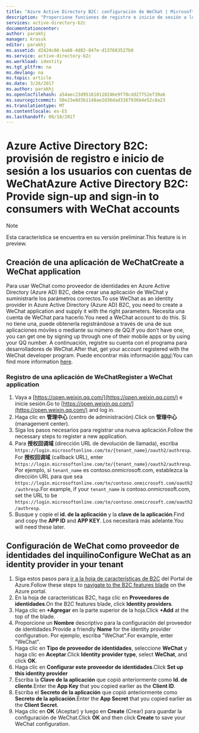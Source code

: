 ```yaml
---
title: "Azure Active Directory B2C: configuración de WeChat | Microsoft Docs"
description: "Proporcione funciones de registro e inicio de sesión a los consumidores con cuentas de WeChat en las aplicaciones protegidas por Azure Active Directory B2C."
services: active-directory-b2c
documentationcenter: 
author: parakhj
manager: krassk
editor: parakhj
ms.assetid: d2424c66-ba68-4d82-847e-d137683527b0
ms.service: active-directory-b2c
ms.workload: identity
ms.tgt_pltfrm: na
ms.devlang: na
ms.topic: article
ms.date: 3/26/2017
ms.author: parakhj
ms.openlocfilehash: a54aec23d951610118246e9f70cdd27752ef39a6
ms.sourcegitcommit: 50e23e8d3b1148ae2d36dad3167936b4e52c8a23
ms.translationtype: MT
ms.contentlocale: es-ES
ms.lasthandoff: 08/18/2017
---
```

# <a name="azure-active-directory-b2c-provide-sign-up-and-sign-in-to-consumers-with-wechat-accounts"></a><span data-ttu-id="f7450-103">Azure Active Directory B2C: provisión de registro e inicio de sesión a los usuarios con cuentas de WeChat</span><span class="sxs-lookup"><span data-stu-id="f7450-103">Azure Active Directory B2C: Provide sign-up and sign-in to consumers with WeChat accounts</span></span>

> [!NOTE]
> <span data-ttu-id="f7450-104">Esta característica se encuentra en su versión preliminar.</span><span class="sxs-lookup"><span data-stu-id="f7450-104">This feature is in preview.</span></span>
> 

## <a name="create-a-wechat-application"></a><span data-ttu-id="f7450-105">Creación de una aplicación de WeChat</span><span class="sxs-lookup"><span data-stu-id="f7450-105">Create a WeChat application</span></span>

<span data-ttu-id="f7450-106">Para usar WeChat como proveedor de identidades en Azure Active Directory (Azure AD) B2C, debe crear una aplicación de WeChat y suministrarle los parámetros correctos.</span><span class="sxs-lookup"><span data-stu-id="f7450-106">To use WeChat as an identity provider in Azure Active Directory (Azure AD) B2C, you need to create a WeChat application and supply it with the right parameters.</span></span> <span data-ttu-id="f7450-107">Necesita una cuenta de WeChat para hacerlo.</span><span class="sxs-lookup"><span data-stu-id="f7450-107">You need a WeChat account to do this.</span></span> <span data-ttu-id="f7450-108">Si no tiene una, puede obtenerla registrándose a través de una de sus aplicaciones móviles o mediante su número de QQ.</span><span class="sxs-lookup"><span data-stu-id="f7450-108">If you don’t have one, you can get one by signing up through one of their mobile apps or by using your QQ number.</span></span> <span data-ttu-id="f7450-109">A continuación, registre su cuenta con el programa para desarrolladores de WeChat.</span><span class="sxs-lookup"><span data-stu-id="f7450-109">After that, get your account registered with the WeChat developer program.</span></span> <span data-ttu-id="f7450-110">Puede encontrar más información [aquí](http://kf.qq.com/faq/161220Brem2Q161220uUjERB.html):</span><span class="sxs-lookup"><span data-stu-id="f7450-110">You can find more information [here](http://kf.qq.com/faq/161220Brem2Q161220uUjERB.html).</span></span>

### <a name="register-a-wechat-application"></a><span data-ttu-id="f7450-111">Registro de una aplicación de WeChat</span><span class="sxs-lookup"><span data-stu-id="f7450-111">Register a WeChat application</span></span>

1. <span data-ttu-id="f7450-112">Vaya a [https://open.weixin.qq.com/](https://open.weixin.qq.com/) e inicie sesión.</span><span class="sxs-lookup"><span data-stu-id="f7450-112">Go to [https://open.weixin.qq.com/](https://open.weixin.qq.com/) and log in.</span></span>
2. <span data-ttu-id="f7450-113">Haga clic en **管理中心** (centro de administración).</span><span class="sxs-lookup"><span data-stu-id="f7450-113">Click on **管理中心** (management center).</span></span>
3. <span data-ttu-id="f7450-114">Siga los pasos necesarios para registrar una nueva aplicación.</span><span class="sxs-lookup"><span data-stu-id="f7450-114">Follow the necessary steps to register a new application.</span></span>
4. <span data-ttu-id="f7450-115">Para **授权回调域** (dirección URL de devolución de llamada), escriba `https://login.microsoftonline.com/te/{tenant_name}/oauth2/authresp`.</span><span class="sxs-lookup"><span data-stu-id="f7450-115">For **授权回调域** (callback URL), enter `https://login.microsoftonline.com/te/{tenant_name}/oauth2/authresp`.</span></span> <span data-ttu-id="f7450-116">Por ejemplo, si `tenant_name` es contoso.onmicrosoft.com, establezca la dirección URL para que sea `https://login.microsoftonline.com/te/contoso.onmicrosoft.com/oauth2/authresp`.</span><span class="sxs-lookup"><span data-stu-id="f7450-116">For example, if your `tenant_name` is contoso.onmicrosoft.com, set the URL to be `https://login.microsoftonline.com/te/contoso.onmicrosoft.com/oauth2/authresp`.</span></span>
5. <span data-ttu-id="f7450-117">Busque y copie el **id. de la aplicación** y la **clave de la aplicación**.</span><span class="sxs-lookup"><span data-stu-id="f7450-117">Find and copy the **APP ID** and **APP KEY**.</span></span> <span data-ttu-id="f7450-118">Los necesitará más adelante.</span><span class="sxs-lookup"><span data-stu-id="f7450-118">You will need these later.</span></span>

## <a name="configure-wechat-as-an-identity-provider-in-your-tenant"></a><span data-ttu-id="f7450-119">Configuración de WeChat como proveedor de identidades del inquilino</span><span class="sxs-lookup"><span data-stu-id="f7450-119">Configure WeChat as an identity provider in your tenant</span></span>
1. <span data-ttu-id="f7450-120">Siga estos pasos para [ir a la hoja de características de B2C](active-directory-b2c-app-registration.md#navigate-to-b2c-settings) del Portal de Azure.</span><span class="sxs-lookup"><span data-stu-id="f7450-120">Follow these steps to [navigate to the B2C features blade](active-directory-b2c-app-registration.md#navigate-to-b2c-settings) on the Azure portal.</span></span>
2. <span data-ttu-id="f7450-121">En la hoja de características B2C, haga clic en **Proveedores de identidades**.</span><span class="sxs-lookup"><span data-stu-id="f7450-121">On the B2C features blade, click **Identity providers**.</span></span>
3. <span data-ttu-id="f7450-122">Haga clic en **+Agregar** en la parte superior de la hoja.</span><span class="sxs-lookup"><span data-stu-id="f7450-122">Click **+Add** at the top of the blade.</span></span>
4. <span data-ttu-id="f7450-123">Proporcione un **Nombre** descriptivo para la configuración del proveedor de identidades.</span><span class="sxs-lookup"><span data-stu-id="f7450-123">Provide a friendly **Name** for the identity provider configuration.</span></span> <span data-ttu-id="f7450-124">Por ejemplo, escriba "WeChat".</span><span class="sxs-lookup"><span data-stu-id="f7450-124">For example, enter "WeChat".</span></span>
5. <span data-ttu-id="f7450-125">Haga clic en **Tipo de proveedor de identidades**, seleccione **WeChat** y haga clic en **Aceptar**.</span><span class="sxs-lookup"><span data-stu-id="f7450-125">Click **Identity provider type**, select **WeChat**, and click **OK**.</span></span>
6. <span data-ttu-id="f7450-126">Haga clic en **Configurar este proveedor de identidades**.</span><span class="sxs-lookup"><span data-stu-id="f7450-126">Click **Set up this identity provider**</span></span>
7. <span data-ttu-id="f7450-127">Escriba la **Clave de la aplicación** que copió anteriormente como **Id. de cliente**.</span><span class="sxs-lookup"><span data-stu-id="f7450-127">Enter the **App Key** that you copied earlier as the **Client ID**.</span></span>
8. <span data-ttu-id="f7450-128">Escriba el **Secreto de la aplicación** que copió anteriormente como **Secreto de la aplicación**.</span><span class="sxs-lookup"><span data-stu-id="f7450-128">Enter the **App Secret** that you copied earlier as the **Client Secret**.</span></span>
9. <span data-ttu-id="f7450-129">Haga clic en **OK** (Aceptar) y luego en **Create** (Crear) para guardar la configuración de WeChat.</span><span class="sxs-lookup"><span data-stu-id="f7450-129">Click **OK** and then click **Create** to save your WeChat configuration.</span></span>

